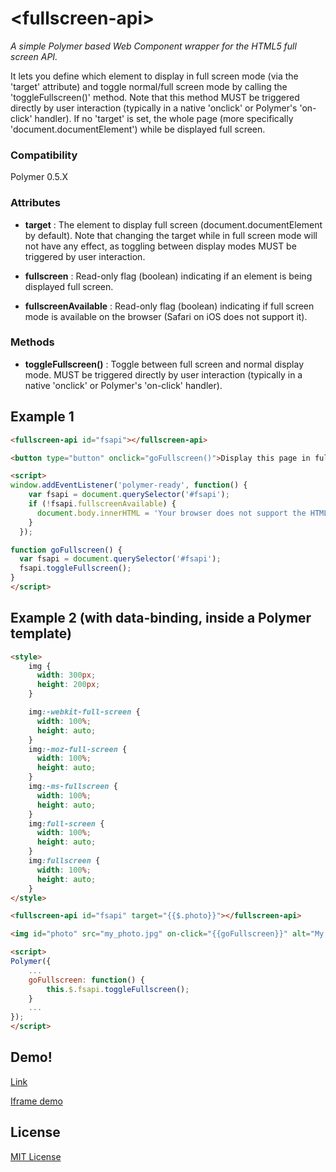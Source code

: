 # &lt;fullscreen-api&gt;

_A simple Polymer based Web Component wrapper for the HTML5 full screen API._

It lets you define which element to display in full screen mode
(via the 'target' attribute) and toggle normal/full screen
mode by calling the 'toggleFullscreen()' method.
Note that this method MUST be triggered directly by user interaction
(typically in a native 'onclick' or Polymer's 'on-click' handler).
If no 'target' is set, the whole page (more specifically
'document.documentElement') while be displayed full screen.

### Compatibility

Polymer 0.5.X

### Attributes

* **target** :
The element to display full screen (document.documentElement by default).
Note that changing the target while in full screen mode will not
have any effect, as toggling between display modes MUST be
triggered by user interaction.

* **fullscreen** :
Read-only flag (boolean) indicating if an element is being displayed full screen.

* **fullscreenAvailable** :
Read-only flag (boolean) indicating if full screen mode is available on the browser
(Safari on iOS does not support it).

### Methods

* **toggleFullscreen()** :
Toggle between full screen and normal display mode.
MUST be triggered directly by user interaction (typically in a native 'onclick'
or Polymer's 'on-click' handler).

## Example 1

```html
<fullscreen-api id="fsapi"></fullscreen-api>

<button type="button" onclick="goFullscreen()">Display this page in full screen mode</button>

<script>
window.addEventListener('polymer-ready', function() {
    var fsapi = document.querySelector('#fsapi');
    if (!fsapi.fullscreenAvailable) {
      document.body.innerHTML = 'Your browser does not support the HTML5 full screen API... :(';
    }
  });

function goFullscreen() {
  var fsapi = document.querySelector('#fsapi');
  fsapi.toggleFullscreen();
}
</script>
```

## Example 2 (with data-binding, inside a Polymer template)

```html
<style>
	img {
	  width: 300px;
	  height: 200px;
	}

	img:-webkit-full-screen {
	  width: 100%;
	  height: auto;
	}
	img:-moz-full-screen {
	  width: 100%;
	  height: auto;
	}
	img:-ms-fullscreen {
	  width: 100%;
	  height: auto;
	}
	img:full-screen {
	  width: 100%;
	  height: auto;
	}
	img:fullscreen {
	  width: 100%;
	  height: auto;
	}
</style>

<fullscreen-api id="fsapi" target="{{$.photo}}"></fullscreen-api>

<img id="photo" src="my_photo.jpg" on-click="{{goFullscreen}}" alt="My Photo"></img>

<script>
Polymer({
	...
	goFullscreen: function() {
		this.$.fsapi.toggleFullscreen();
	}
	...
});
</script>
```

## Demo!

[Link](https://vguillou.github.io/webcomponents/fullscreen-api/demo.html)

[Iframe demo](https://vguillou.github.io/webcomponents/fullscreen-api/demo_iframe.html)


## License

[MIT License](http://opensource.org/licenses/MIT)
